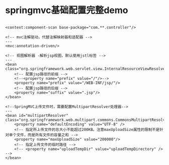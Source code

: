 springmvc基础配置完整demo
===
<?xml version="1.0" encoding="UTF-8"?>
<beans xmlns="http://www.springframework.org/schema/beans"
       xmlns:xsi="http://www.w3.org/2001/XMLSchema-instance"
       xmlns:context="http://www.springframework.org/schema/context"
       xmlns:mvc="http://www.springframework.org/schema/mvc"
       xsi:schemaLocation="http://www.springframework.org/schema/beans http://www.springframework.org/schema/beans/spring-beans.xsd http://www.springframework.org/schema/context http://www.springframework.org/schema/context/spring-context.xsd http://www.springframework.org/schema/mvc http://www.springframework.org/schema/mvc/spring-mvc.xsd">

##    <!-- 对于注解的handler可以单个配置，实际开发中建议组件扫描 -->
    <context:component-scan base-package="com.**.controller"/>

    <!-- mvc注解驱动，代替注解映射器和适配器 -->
    ---
    <mvc:annotation-driven/>

    <!-- 视图解析器 -解析jsp视图，默认使用jstl标签 -->
    ---
    <bean class="org.springframework.web.servlet.view.InternalResourceViewResolver">
        <!-- 配置jsp路径的前缀 -->
        <!--<property name="prefix" value="/"/>-->
        <property name="prefix" value="/WEB-INF/jsp/"/>
        <!-- 配置jsp路径的后缀 -->
        <property name="suffix" value=".jsp"/>
    </bean>

    <!--SpringMVC上传文件时，需要配置MultipartResolver处理器-->
    ---
    <bean id="multipartResolver" class="org.springframework.web.multipart.commons.CommonsMultipartResolver">
        <property name="defaultEncoding" value="UTF-8" />
        <!-- 指定所上传文件的总大小不能超过200KB。注意maxUploadSize属性的限制不是针对单个文件，而是所有文件的容量之和 -->
        <property name="maxUploadSize" value="200000"/>
        <!-- 指定上传文件的临时路径 -->
        <!-- <property name="uploadTempDir" value="uploadTempDirectory" /> -->
    </bean>
</beans>
